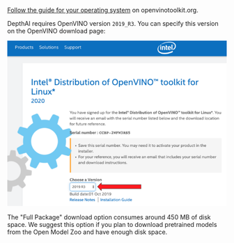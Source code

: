 [Follow the guide for your operating system](https://docs.openvinotoolkit.org/2019_R2/index.html) on openvinotoolkit.org.

DepthAI requires OpenVINO version `2019_R3`. You can specify this version on the OpenVINO download page:

![openvinor3](/images/openvinor3.png)

The "Full Package" download option consumes around 450 MB of disk space. We suggest this option if you plan to download pretrained models from the Open Model Zoo and have enough disk space.
